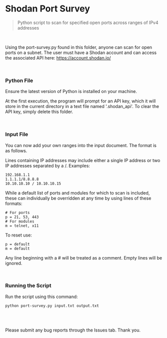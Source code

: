 # Shodan Port Survey
> Python script to scan for specified open ports across ranges of IPv4 addresses

<br/>

Using the port-survey.py found in this folder, anyone can scan for open ports on a subnet. The user must have a Shodan account and can access the associated API here: https://account.shodan.io/

<br/>

### Python File

Ensure the latest version of Python is installed on your machine.

At the first execution, the program will prompt for an API key, which it will store in the current directory in a text file named '.shodan_api'. To clear the API key, simply delete this folder.

<br/>

### Input File

You can now add your own ranges into the input document. The format is as follows.

Lines containing IP addresses may include either a single IP address or two IP addresses separated by a /. Examples:
```
192.168.1.1
1.1.1.1/8.8.8.8
10.10.10.10 / 10.10.10.15
```

While a default list of ports and modules for which to scan is included, these can individually be overridden at any time by using lines of these formats:
```
# For ports
p = 21, 53, 443
# For modules
m = telnet, x11
```

To reset use:
```
p = default
m = default
```

Any line beginning with a # will be treated as a comment. Empty lines will be ignored.

<br/>

### Running the Script

Run the script using this command:
```
python port-survey.py input.txt output.txt
```

<br/><br/>

Please submit any bug reports through the Issues tab. Thank you.
